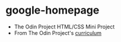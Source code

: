 # google-homepage
* The Odin Project HTML/CSS Mini Project
* From The Odin Project's [curriculum](http://www.theodinproject.com/web-development-101/html-css)
